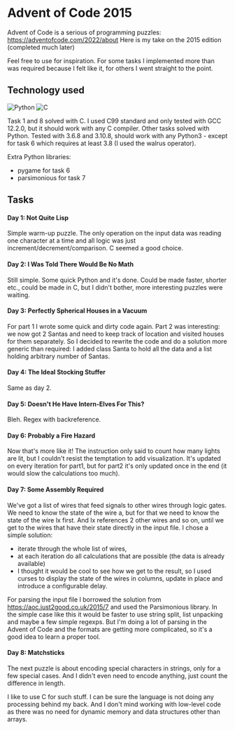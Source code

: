 # Advent of Code 2015

Advent of Code is a serious of programming puzzles: https://adventofcode.com/2022/about
Here is my take on the 2015 edition (completed much later)

Feel free to use for inspiration. For some tasks I implemented more than was
required because I felt like it, for others I went straight to the point.

## Technology used

![Python](https://img.shields.io/badge/python-3-blue) ![C](https://img.shields.io/badge/C-C99-green)

Task 1 and 8 solved with C. I used C99 standard and only tested with GCC 12.2.0, but it should work with any C compiler.
Other tasks solved with Python. Tested with 3.6.8 and 3.10.8, should work with any Python3 - except for task 6 which 
requires at least 3.8 (I used the walrus operator).

Extra Python libraries:
* pygame for task 6
* parsimonious for task 7

## Tasks

#### Day 1: Not Quite Lisp

Simple warm-up puzzle. The only operation on the input data was reading one character at a time and all
logic was just increment/decrement/comparison. C seemed a good choice. 

#### Day 2: I Was Told There Would Be No Math

Still simple. Some quick Python and it's done. Could be made faster, shorter etc., could be made in C,
but I didn't bother, more interesting puzzles were waiting.

#### Day 3: Perfectly Spherical Houses in a Vacuum

For part 1 I wrote some quick and dirty code again. Part 2 was interesting: we now got 2 Santas and need to keep
track of location and visited houses for them separately. So I decided to rewrite the code and do a solution more
generic than required: I added class Santa to hold all the data and a list holding arbitrary number of Santas.

#### Day 4: The Ideal Stocking Stuffer

Same as day 2.

#### Day 5: Doesn't He Have Intern-Elves For This?

Bleh. Regex with backreference.

#### Day 6: Probably a Fire Hazard

Now that's more like it! The instruction only said to count how many lights are lit, but I couldn't resist
the temptation to add visualization. It's updated on every iteration for part1, but for part2 it's only
updated once in the end (it would slow the calculations too much).

#### Day 7: Some Assembly Required

We've got a list of wires that feed signals to other wires through logic gates. We need to know the state of the wire a,
but for that we need to know the state of the wire lx first. And lx references 2 other wires and so on, until we get
to the wires that have their state directly in the input file. I chose a simple solution:
* iterate through the whole list of wires,
* at each iteration do all calculations that are possible (the data is already available)
* I thought it would be cool to see how we get to the result, so I used curses to display the state of the wires in columns, update
in place and introduce a configurable delay.

For parsing the input file I borrowed the solution from https://aoc.just2good.co.uk/2015/7 and used the Parsimonious library.
In the simple case like this it would be faster to use string split, list unpacking and maybe a few simple regexps. But I'm
doing a lot of parsing in the Advent of Code and the formats are getting more complicated, so it's a good idea to learn a
proper tool.

#### Day 8: Matchsticks

The next puzzle is about encoding special characters in strings, only for a few special cases. And I didn't even need to
encode anything, just count the difference in length. 

I like to use C for such stuff. I can be sure the language is not doing any processing behind my back. And I don't mind
working with low-level code as there was no need for dynamic memory and data structures other than arrays.